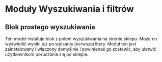 # Moduły Wyszukiwania i filtrów

## Blok prostego wyszukiwania <a href="#modulywyszukiwaniaifiltrow-blokprostegowyszukiwania" id="modulywyszukiwaniaifiltrow-blokprostegowyszukiwania"></a>

Ten moduł instaluje blok z polem wyszukiwania na stronie sklepu. Może on wyświetlić wyniki już po wpisaniu pierwszej litery. Moduł ten jest zainstalowany i włączony domyślnie i powinieneś go zostawić, aby ułatwić użytkownikom poruszanie się po sklepie.
